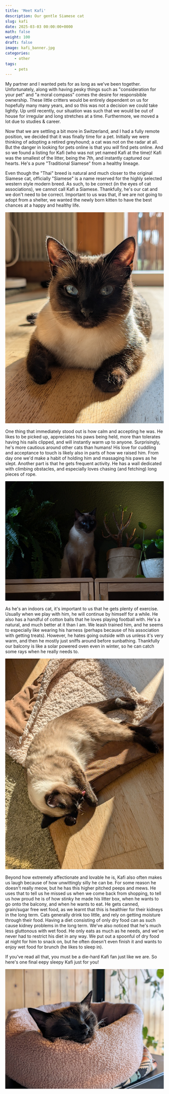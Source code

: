 ```yaml
---
title: 'Meet Kafi'
description: Our gentle Siamese cat
slug: kafi
date: 2025-03-03 00:00:00+0000
math: false
weight: 100
draft: false
image: kafi_banner.jpg
categories:
    - other
tags:
    - pets
---
```


My partner and I wanted pets for as long as we've been together. Unfortunately, along with having pesky things such as "consideration for your pet" and "a moral compass" comes the desire for responsbible ownership. These little critters would be entirely dependent on us for hopefully many many years, and so this was not a decision we could take lightly. Up until recently, our situation was such that we would be out of house for irregular and long stretches at a time. Furthermore, we moved a lot due to studies & career.

Now that we are settling a bit more in Switzerland, and I had a fully remote position, we decided that it was finally time for a pet. Initially we were thinking of adopting a retired greyhound; a cat was not on the radar at all. But the danger in looking for pets online is that you _will_ find pets online. And so we found a listing for Kafi (who was not yet named Kafi at the time)! Kafi was the smallest of the litter, being the 7th, and instantly captured our hearts. He's a pure "Traditional Siamese" from a healthy lineage. 

Even though the "Thai" breed is natural and much closer to the original Siamese cat, officially "Siamese" is a name reserved for the highly selected western style modern breed. As such, to be correct (in the eyes of cat associations), we cannot call Kafi a Siamese. Thankfully, he's our cat and we don't need to be correct. Important to us was that, if we are not going to adopt from a shelter, we wanted the newly born kitten to have the best chances at a happy and healthy life.

![Kafi will often sit flat on the floor with his legs flat to the floor. According to him this makes for a smoother petting experience!](kafi_meet.jpg)

One thing that immediately stood out is how calm and accepting he was. He likes to be picked up, appreciates his paws being held, more than tolerates having his nails clipped, and will instantly warm up to anyone. Surprisingly, he's more cautious around other cats than humans! His love for cuddling and acceptance to touch is likely also in parts of how we raised him. From day one we'd make a habit of holding him and massaging his paws as he slept. Another part is that he gets frequent activity. He has a wall dedicated with climbing obstacles, and especially loves chasing (and fetching) long pieces of rope.

![From this vantage point, the ending of his obstacle course, he can observe the entire living room!](kafi_jungle.jpg)

As he's an indoors cat, it's important to us that he gets plenty of exercise. Usually when we play with him, he will continue by himself for a while. He also has a handful of cotton balls that he loves playing football with. He's a natural, and much better at it than I am. We leash trained him, and he seems to especially like wearing his harness (perhaps because of his association with getting treats). However, he hates going outside with us unless it's very warm, and then he mostly just sniffs around before sunbathing. Thankfully our balcony is like a solar powered oven even in winter, so he can catch some rays when he really needs to.

![Indoor sunbathing is also fine!](kafi_sun.jpg)

Beyond how extremely affectionate and lovable he is, Kafi also often makes us laugh because of how unwittingly silly he can be. For some reason he doesn't really meow, but he has this higher pitched peeps and mews. He uses that to tell us he missed us when we come back from shopping, to tell us how proud he is of how stinky he made his litter box, when he wants to go onto the balcony, and when he wants to eat. He gets canned, grain/sugar free wet food, as we learnt that this is healthier for their kidneys in the long term. Cats generally drink too little, and rely on getting moisture through their food. Having a diet consisting of only dry food can as such cause kidney problems in the long term. We've also noticed that he's much less gluttonous with wet food. He only eats as much as he needs, and we've never had to restrict his diet in any way. We put out a spoonful of dry food at night for him to snack on, but he often doesn't even finish it and wants to enjoy wet food for brunch (he likes to sleep in).

If you've read all that, you must be a die-hard Kafi fan just like we are. So here's one final eepy sleepy Kafi just for you!

![He's napping in the mornings when I'm working. Maybe we should switch roles sometimes.](kafi_sleep.jpg)